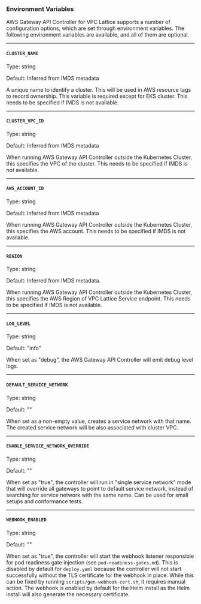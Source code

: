 ### Environment Variables
AWS Gateway API Controller for VPC Lattice supports a number of configuration options, which are set through environment variables.
The following environment variables are available, and all of them are optional.

---

#### `CLUSTER_NAME`

Type: string

Default: Inferred from IMDS metadata

A unique name to identify a cluster. This will be used in AWS resource tags to record ownership.
This variable is required except for EKS cluster. This needs to be specified if IMDS is not available.

---

#### `CLUSTER_VPC_ID`

Type: string

Default: Inferred from IMDS metadata

When running AWS Gateway API Controller outside the Kubernetes Cluster, this specifies the VPC of the cluster. This needs to be specified if IMDS is not available.

---

#### `AWS_ACCOUNT_ID`

Type: string

Default: Inferred from IMDS metadata

When running AWS Gateway API Controller outside the Kubernetes Cluster, this specifies the AWS account. This needs to be specified if IMDS is not available.

---

#### `REGION`

Type: string

Default: Inferred from IMDS metadata.

When running AWS Gateway API Controller outside the Kubernetes Cluster, this specifies the AWS Region of VPC Lattice Service endpoint. This needs to be specified if IMDS is not available.

---

#### `LOG_LEVEL`

Type: string

Default: "info"

When set as "debug", the AWS Gateway API Controller will emit debug level logs.


---

#### `DEFAULT_SERVICE_NETWORK`

Type: string

Default: ""

When set as a non-empty value, creates a service network with that name.
The created service network will be also associated with cluster VPC.

---

#### `ENABLE_SERVICE_NETWORK_OVERRIDE`

Type: string

Default: ""

When set as "true", the controller will run in "single service network" mode that will override all gateways to point to default service network, instead of searching for service network with the same name. Can be used for small setups and conformance tests.

---

#### `WEBHOOK_ENABLED`

Type: string

Default: ""

When set as "true", the controller will start the webhook listener responsible for pod readiness gate injection 
(see `pod-readiness-gates.md`). This is disabled by default for `deploy.yaml` because the controller will not start 
successfully without the TLS certificate for the webhook in place. While this can be fixed by running 
`scripts/gen-webhook-cert.sh`, it requires manual action. The webhook is enabled by default for the Helm install
as the Helm install will also generate the necessary certificate.
